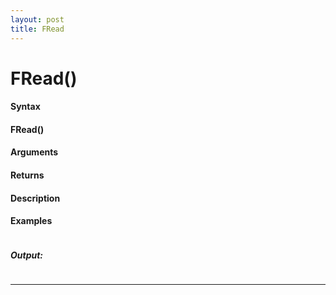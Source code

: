 ```yaml
---
layout: post
title: FRead
---
```


# FRead()


#### Syntax

#### FRead()

#### Arguments

#### Returns

#### Description

#### Examples

```

```

##### Output:

```

```

---